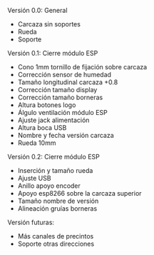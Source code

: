 
Versión 0.0: General
 * Carcaza sin soportes
 * Rueda
 * Soporte


Versión 0.1: Cierre módulo ESP
 * Cono 1mm tornillo de fijación sobre carcaza
 * Corrección sensor de humedad
 * Tamaño longitudinal carcaza +0.8
 * Corrección tamaño display
 * Corrección tamaño borneras
 * Altura botones logo
 * Álgulo ventilación módulo ESP
 * Ajuste jack alimentación
 * Altura boca USB
 * Nombre y fecha versión carcaza
 * Rueda 10mm

Versión 0.2: Cierre módulo ESP




 * Inserción y tamaño rueda
 * Ajuste USB
 * Anillo apoyo encoder
 * Apoyo esp8266 sobre la carcaza superior
 * Tamaño nombre de versión
 * Alineación gruías borneras


Versión futuras:
 * Más canales de precintos
 * Soporte otras direcciones
